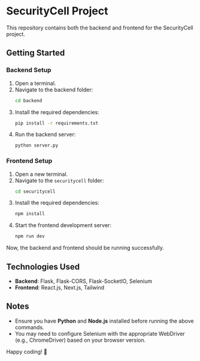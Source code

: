 
# SecurityCell Project

This repository contains both the backend and frontend for the SecurityCell project.

## Getting Started

### Backend Setup

1. Open a terminal.
2. Navigate to the backend folder:
   ```sh
   cd backend
   ```
3. Install the required dependencies:
   ```sh
   pip install -r requirements.txt
   ```
4. Run the backend server:
   ```sh
   python server.py
   ```

### Frontend Setup

1. Open a new terminal.
2. Navigate to the `securitycell` folder:
   ```sh
   cd securitycell
   ```
3. Install the required dependencies:
   ```sh
   npm install
   ```
4. Start the frontend development server:
   ```sh
   npm run dev
   ```

Now, the backend and frontend should be running successfully.

## Technologies Used

- **Backend**: Flask, Flask-CORS, Flask-SocketIO, Selenium
- **Frontend**: React.js, Next.js, Tailwind

## Notes

- Ensure you have **Python** and **Node.js** installed before running the above commands.
- You may need to configure Selenium with the appropriate WebDriver (e.g., ChromeDriver) based on your browser version.

Happy coding! 🚀
